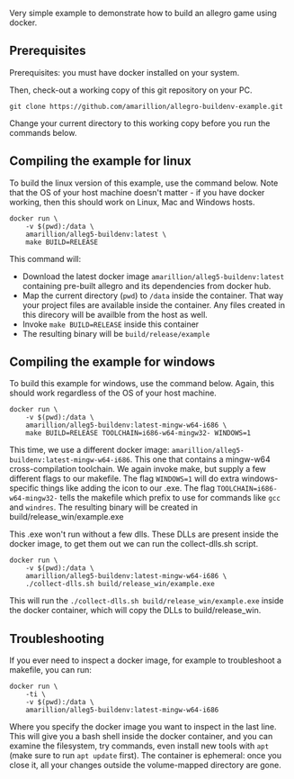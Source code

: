 Very simple example to demonstrate how to build an allegro game using docker.

## Prerequisites

Prerequisites: you must have docker installed on your system.

Then, check-out a working copy of this git repository on your PC. 

```
git clone https://github.com/amarillion/allegro-buildenv-example.git
```

Change your current directory to this working copy before you run the commands below.

## Compiling the example for linux

To build the linux version of this example, use the command below.
Note that the OS of your host machine doesn't matter - if you have docker working, then this should work on Linux, Mac and Windows hosts. 

```
docker run \
	-v $(pwd):/data \
	amarillion/alleg5-buildenv:latest \
	make BUILD=RELEASE
```

This command will:
* Download the latest docker image `amarillion/alleg5-buildenv:latest` containing pre-built allegro and its dependencies from docker hub.
* Map the current directory (`pwd`) to `/data` inside the container. That way your project files
are available inside the container. Any files created in this direcory will be availble from the host as well.
* Invoke `make BUILD=RELEASE` inside this container
* The resulting binary will be `build/release/example`

## Compiling the example for windows

To build this example for windows, use the command below.
Again, this should work regardless of the OS of your host machine.

```
docker run \
	-v $(pwd):/data \
	amarillion/alleg5-buildenv:latest-mingw-w64-i686 \
	make BUILD=RELEASE TOOLCHAIN=i686-w64-mingw32- WINDOWS=1
```

This time, we use a different docker image: `amarillion/alleg5-buildenv:latest-mingw-w64-i686`. This one that contains a mingw-w64 cross-compilation toolchain. We again invoke make, but supply a few different flags to our makefile. The flag `WINDOWS=1` will do extra windows-specific things like adding the icon to our .exe. The flag `TOOLCHAIN=i686-w64-mingw32-` tells the makefile which prefix to use for commands like `gcc` and `windres`. The resulting binary will be created in build/release_win/example.exe

This .exe won't run without a few dlls. These DLLs are present inside the docker image, to get them out we can run the collect-dlls.sh script.

```
docker run \
	-v $(pwd):/data \
	amarillion/alleg5-buildenv:latest-mingw-w64-i686 \
	./collect-dlls.sh build/release_win/example.exe
```

This will run the `./collect-dlls.sh build/release_win/example.exe` inside the docker container, which will copy the DLLs to build/release_win.


## Troubleshooting

If you ever need to inspect a docker image, for example to troubleshoot a makefile, you can run:

```
docker run \
 	-ti \
 	-v $(pwd):/data \
 	amarillion/alleg5-buildenv:latest-mingw-w64-i686
```

Where you specify the docker image you want to inspect in the last line. This will give you a bash shell inside the docker container, and you can examine the filesystem, try commands, even install new tools with `apt` (make sure to run `apt update` first). The container is ephemeral: once you close it, all your changes outside the volume-mapped directory are gone.
